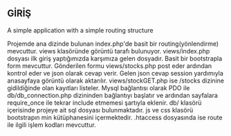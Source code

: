 GİRİŞ
------------

A simple application with a simple routing structure

Projemde ana dizinde bulunan index.php'de basit bir routing(yönlendirme) mevcuttur.
views klasöründe görüntü tarafı bulunuyor.
views/index.php dosyası ilk giriş yaptığımızda karşımıza gelen dosyadır. Basit bir bootstrapla form mevcuttur.
Gönderilen formu views/stocks.php post eder ardından kontrol eder ve json olarak cevap verir. Gelen json cevap session yardımıyla anasayfaya 
görüntü olarak aktarılır.
views/stockGET.php ise /stocks dizinine gidildiğinde olan kayıtları listeler.
Mysql bağlantısı olarak PDO ile db/db_connection.php dizininden bağlantıyı başlatır ve ardından sayfalara require_once ile tekrar include etmemesi şartıyla eklenir.
db/ klasörü içerisinde projeye ait sql dosyası bulunmaktadır.
js ve css klasörü bootstrapın min kütüphanesini içermektedir.
.htaccess dosyasında ise route ile ilgili işlem kodları mevcuttur.


